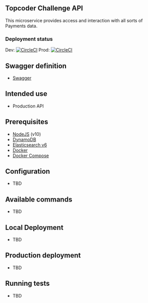 ## Topcoder Challenge API

This microservice provides access and interaction with all sorts of Payments data.

### Deployment status
Dev: [![CircleCI](https://circleci.com/gh/topcoder-platform/payments-api/tree/develop.svg?style=svg)](https://circleci.com/gh/topcoder-platform/payments-api/tree/develop) Prod: [![CircleCI](https://circleci.com/gh/topcoder-platform/payments-api/tree/master.svg?style=svg)](https://circleci.com/gh/topcoder-platform/payments-api/tree/master)

## Swagger definition

- [Swagger](https://api.topcoder.com/v5/payments/docs/)

## Intended use

- Production API

## Prerequisites
- [NodeJS](https://nodejs.org/en/) (v10)
- [DynamoDB](https://aws.amazon.com/dynamodb/)
- [Elasticsearch v6](https://www.elastic.co/)
- [Docker](https://www.docker.com/)
- [Docker Compose](https://docs.docker.com/compose/)

## Configuration

- TBD

## Available commands

- TBD

## Local Deployment

- TBD

## Production deployment

- TBD

## Running tests

- TBD
